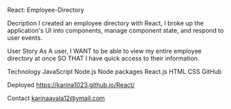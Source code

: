 React: Employee-Directory

Decription
I created an employee directory with React, I broke up the application's UI into components, manage component state, and respond to user events.

User Story
As A user, 
I WANT to be able to view my entire employee directory at once 
SO THAT I have quick access to their information.

Technology
JavaScript
Node.js
Node packages
React.js
HTML
CSS
GitHub 

Deployed
https://karina1023.github.io/React/

Contact
karinaayala12@ymail.com